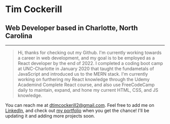 # Tim Cockerill

## Web Developer based in Charlotte, North Carolina

---

> Hi, thanks for checking out my Github.  I'm currently working towards a career in web development, and my goal is to be employed as a React developer by the end of 2022.  I completed a coding boot camp at UNC-Charlotte in January 2020 that taught the fundametals of JavaScript and introduced us to the MERN stack.  I'm currently working on furthering my React knowledge through the Udemy Academind Complete React course, and also use FreeCodeCamp daily to maintain, expand, and hone my current HTML, CSS, and JS knowledge.  

You can reach me at dtimcockerill2@gmail.com.
Feel free to add me on [LinkedIn](www.linkedin.com/in/dtimcockerill2), and check out [my portfolio](www.timcwebdev.com) when you get the chance!  I'll be updating it and adding more projects soon.

<!---
dtimcockerill2/dtimcockerill2 is a ✨ special ✨ repository because its `README.md` (this file) appears on your GitHub profile.
You can click the Preview link to take a look at your changes.
--->
